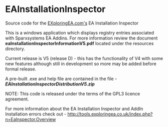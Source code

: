 # EAInstallationInspector

Source code for the [EXploringEA.com's](http://EXploringEA.com "EXploringEA") EA Installation Inspector 

This is a windows application which displays registry entries associated with Sparxsystems EA Addins.
For more information review the document **eaInstallationInspectorInformationV5.pdf** located under the resources directory.

Current release is V5 (release D) - this has the functionality of V4 with some new features although still in development so more may be added before formal release.

A pre-built .exe and help file are contained in the file - ***EAInstallationInspectorDistributionV5.zip***

NOTE: This code is released under the terms of the GPL3 licence agreement.

For more information about the EA Installation Inspector and AddIn Installation errors check out - http://tools.exploringea.co.uk/index.php?n=EaInspector.Overview
